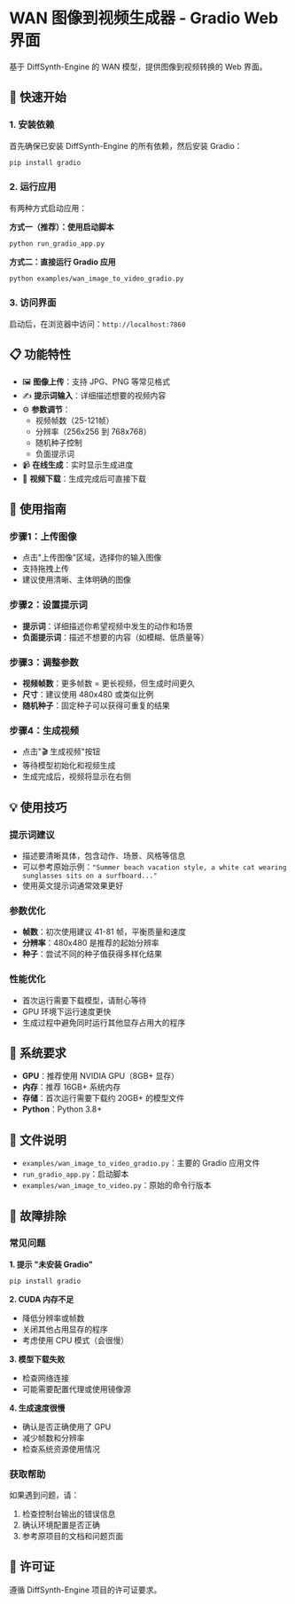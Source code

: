 # WAN 图像到视频生成器 - Gradio Web 界面

基于 DiffSynth-Engine 的 WAN 模型，提供图像到视频转换的 Web 界面。

## 🚀 快速开始

### 1. 安装依赖

首先确保已安装 DiffSynth-Engine 的所有依赖，然后安装 Gradio：

```bash
pip install gradio
```

### 2. 运行应用

有两种方式启动应用：

**方式一（推荐）：使用启动脚本**
```bash
python run_gradio_app.py
```

**方式二：直接运行 Gradio 应用**
```bash
python examples/wan_image_to_video_gradio.py
```

### 3. 访问界面

启动后，在浏览器中访问：`http://localhost:7860`

## 📋 功能特性

- 🖼️ **图像上传**：支持 JPG、PNG 等常见格式
- ✍️ **提示词输入**：详细描述想要的视频内容
- ⚙️ **参数调节**：
  - 视频帧数（25-121帧）
  - 分辨率（256x256 到 768x768）
  - 随机种子控制
  - 负面提示词
- 📹 **在线生成**：实时显示生成进度
- 💾 **视频下载**：生成完成后可直接下载

## 🎯 使用指南

### 步骤1：上传图像
- 点击"上传图像"区域，选择你的输入图像
- 支持拖拽上传
- 建议使用清晰、主体明确的图像

### 步骤2：设置提示词
- **提示词**：详细描述你希望视频中发生的动作和场景
- **负面提示词**：描述不想要的内容（如模糊、低质量等）

### 步骤3：调整参数
- **视频帧数**：更多帧数 = 更长视频，但生成时间更久
- **尺寸**：建议使用 480x480 或类似比例
- **随机种子**：固定种子可以获得可重复的结果

### 步骤4：生成视频
- 点击"🎬 生成视频"按钮
- 等待模型初始化和视频生成
- 生成完成后，视频将显示在右侧

## 💡 使用技巧

### 提示词建议
- 描述要清晰具体，包含动作、场景、风格等信息
- 可以参考原始示例：`"Summer beach vacation style, a white cat wearing sunglasses sits on a surfboard..."`
- 使用英文提示词通常效果更好

### 参数优化
- **帧数**：初次使用建议 41-81 帧，平衡质量和速度
- **分辨率**：480x480 是推荐的起始分辨率
- **种子**：尝试不同的种子值获得多样化结果

### 性能优化
- 首次运行需要下载模型，请耐心等待
- GPU 环境下运行速度更快
- 生成过程中避免同时运行其他显存占用大的程序

## 🔧 系统要求

- **GPU**：推荐使用 NVIDIA GPU（8GB+ 显存）
- **内存**：推荐 16GB+ 系统内存
- **存储**：首次运行需要下载约 20GB+ 的模型文件
- **Python**：Python 3.8+

## 📁 文件说明

- `examples/wan_image_to_video_gradio.py`：主要的 Gradio 应用文件
- `run_gradio_app.py`：启动脚本
- `examples/wan_image_to_video.py`：原始的命令行版本

## 🐛 故障排除

### 常见问题

**1. 提示 "未安装 Gradio"**
```bash
pip install gradio
```

**2. CUDA 内存不足**
- 降低分辨率或帧数
- 关闭其他占用显存的程序
- 考虑使用 CPU 模式（会很慢）

**3. 模型下载失败**
- 检查网络连接
- 可能需要配置代理或使用镜像源

**4. 生成速度很慢**
- 确认是否正确使用了 GPU
- 减少帧数和分辨率
- 检查系统资源使用情况

### 获取帮助

如果遇到问题，请：
1. 检查控制台输出的错误信息
2. 确认环境配置是否正确
3. 参考原项目的文档和问题页面

## 📄 许可证

遵循 DiffSynth-Engine 项目的许可证要求。 